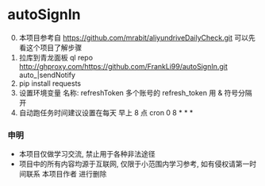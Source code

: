 # autoSignIn
0. 本项目参考自 https://github.com/mrabit/aliyundriveDailyCheck.git  可以先看这个项目了解步骤
1. 拉库到青龙面板 ql repo http://ghproxy.com/https://github.com/FrankLi99/autoSignIn.git auto_|sendNotify
2. pip install requests
3. 设置环境变量 名称: refreshToken 多个账号的 refresh_token 用 & 符号分隔开
4. 自动跑任务时间建议设置在每天 早上 8 点 cron   0 8 * * *



### 申明

- 本项目仅做学习交流, 禁止用于各种非法途径
- 项目中的所有内容均源于互联网, 仅限于小范围内学习参考, 如有侵权请第一时间联系 本项目作者 进行删除